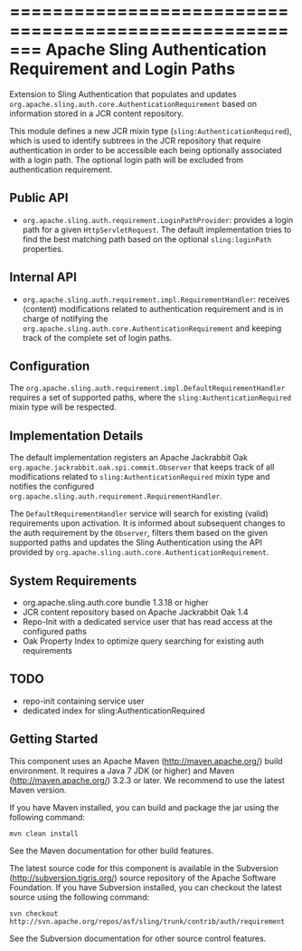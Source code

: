 =======================================================
Apache Sling Authentication Requirement and Login Paths
=======================================================

Extension to Sling Authentication that populates and updates 
`org.apache.sling.auth.core.AuthenticationRequirement` based on information
stored in a JCR content repository.

This module defines a new JCR mixin type (`sling:AuthenticationRequired`),
which is used to identify subtrees in the JCR repository that require 
authentication in order to be accessible each being optionally associated
with a login path. The optional login path will be excluded from authentication 
requirement.

Public API
----------

- `org.apache.sling.auth.requirement.LoginPathProvider`: provides a login 
   path for a given `HttpServletRequest`. The default implementation tries
   to find the best matching path based on the optional `sling:loginPath`
   properties.
   
    
Internal API
------------
    
- `org.apache.sling.auth.requirement.impl.RequirementHandler`: receives (content) 
   modifications related to authentication requirement and is in charge
   of notifying the `org.apache.sling.auth.core.AuthenticationRequirement`
   and keeping track of the complete set of login paths.
   

Configuration
-------------

The `org.apache.sling.auth.requirement.impl.DefaultRequirementHandler` requires
a set of supported paths, where the `sling:AuthenticationRequired` mixin type
will be respected.


Implementation Details
----------------------

The default implementation registers an Apache Jackrabbit Oak 
`org.apache.jackrabbit.oak.spi.commit.Observer` that keeps track of all
modifications related to `sling:AuthenticationRequired` mixin type and
notifies the configured `org.apache.sling.auth.requirement.RequirementHandler`.

The `DefaultRequirementHandler` service will search for existing (valid) 
requirements upon activation. It is informed about subsequent changes 
to the auth requirement by the `Observer`, filters them based on the given
supported paths and updates the Sling Authentication using the API provided
by `org.apache.sling.auth.core.AuthenticationRequirement`.


System Requirements
-------------------

- org.apache.sling.auth.core bundle 1.3.18 or higher
- JCR content repository based on Apache Jackrabbit Oak 1.4
- Repo-Init with a dedicated service user that has read access at the configured paths
- Oak Property Index to optimize query searching for existing auth requirements

TODO
----

- repo-init containing service user
- dedicated index for sling:AuthenticationRequired


Getting Started
---------------

This component uses an Apache Maven (http://maven.apache.org/) build
environment. It requires a Java 7 JDK (or higher) and Maven (http://maven.apache.org/)
3.2.3 or later. We recommend to use the latest Maven version.

If you have Maven installed, you can build and package the jar using the following command:

    mvn clean install

See the Maven documentation for other build features.

The latest source code for this component is available in the
Subversion (http://subversion.tigris.org/) source repository of
the Apache Software Foundation. If you have Subversion installed,
you can checkout the latest source using the following command:

    svn checkout http://svn.apache.org/repos/asf/sling/trunk/contrib/auth/requirement

See the Subversion documentation for other source control features.
